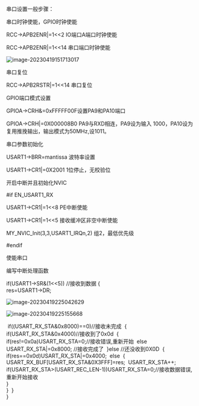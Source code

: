 串口设置一般步骤：

串口时钟使能，GPIO时钟使能

RCC->APB2ENR|=1<<2  IO端口A端口时钟使能

RCC->APB2ENR|=1<<14 串口端口时钟使能

![image-20230419151713017](D:\Git\git-space\Cortex-M3学习\imgs\image-20230419151713017.png)

串口复位

RCC->APB2RSTR|=1<<14 串口复位

GPIO端口模式设置

GPIOA->CRH&=0xFFFFF00F设置PA9和PA10端口

GPIOA->CRH|=0X000008B0  PA9与RXD相连，PA9设为输入 1000，PA10设为复用推挽输出，输出模式为50MHz,设1011。



串口参数初始化

USART1->BRR=mantissa 波特率设置

USART1->CR1|=0X2001 1位停止，无校验位

开启中断并且初始化NVIC

#if EN_USART1_RX

USART1->CR1|=1<<8  PE中断使能

USART1->CR1|=1<<5 接收缓冲区非空中断使能

MY_NVIC_Init(3,3,USART1_IRQn,2) 组2，最低优先级

#endif

使能串口

编写中断处理函数

if(USART1->SR&(1<<5))	//接收到数据
	{	 
		res=USART1->DR; 

![image-20230419225042629](D:\Git\git-space\Cortex-M3学习\imgs\image-20230419225042629.png)

![image-20230419225155668](D:\Git\git-space\Cortex-M3学习\imgs\image-20230419225155668.png)

​		if((USART_RX_STA&0x8000)==0)//接收未完成
​		{
​			if(USART_RX_STA&0x4000)//接收到了0x0d
​			{
​				if(res!=0x0a)USART_RX_STA=0;//接收错误,重新开始
​				else USART_RX_STA|=0x8000;	//接收完成了 
​			}else //还没收到0X0D
​			{	
​				if(res==0x0d)USART_RX_STA|=0x4000;
​				else
​				{
​					USART_RX_BUF[USART_RX_STA&0X3FFF]=res;
​					USART_RX_STA++;
​					if(USART_RX_STA>(USART_REC_LEN-1))USART_RX_STA=0;//接收数据错误,重新开始接收	  
​				}		 
​			}
​		}  		 									     
​	}